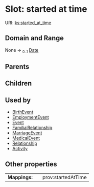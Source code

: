 
# Slot: started at time




URI: [ks:started_at_time](https://w3id.org/linkml/tests/kitchen_sink/started_at_time)


## Domain and Range

None &#8594;  <sub>0..1</sub> [Date](types/Date.md)

## Parents


## Children


## Used by

 * [BirthEvent](BirthEvent.md)
 * [EmploymentEvent](EmploymentEvent.md)
 * [Event](Event.md)
 * [FamilialRelationship](FamilialRelationship.md)
 * [MarriageEvent](MarriageEvent.md)
 * [MedicalEvent](MedicalEvent.md)
 * [Relationship](Relationship.md)
 * [Activity](Activity.md)

## Other properties

|  |  |  |
| --- | --- | --- |
| **Mappings:** | | prov:startedAtTime |

